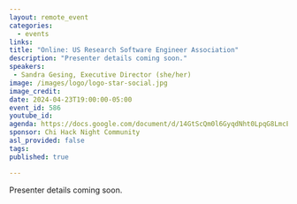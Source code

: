 ```yaml
---
layout: remote_event
categories:
  - events
links: 
title: "Online: US Research Software Engineer Association"
description: "Presenter details coming soon."
speakers:
 - Sandra Gesing, Executive Director (she/her)
image: /images/logo/logo-star-social.jpg
image_credit:
date: 2024-04-23T19:00:00-05:00
event_id: 586
youtube_id: 
agenda: https://docs.google.com/document/d/14GtScQm0l6GyqdNht0LpqG8LmcEF7i3COjNJ06PaTj8/edit#
sponsor: Chi Hack Night Community
asl_provided: false
tags:
published: true

---
```


Presenter details coming soon.